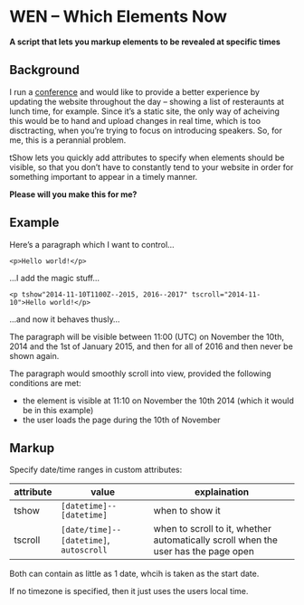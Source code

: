 # WEN – Which Elements Now

**A script that lets you markup elements to be revealed at specific times**

## Background

I run a [conference](http://uxbrighton.org.uk/2014 "one of my conferences") and would like to provide a better experience by updating the website throughout the day – showing a list of resteraunts at lunch time, for example. Since it’s a static site, the only way of acheiving this would be to hand and upload changes in real time, which is too disctracting, when you’re trying to focus on introducing speakers. So, for me, this is a perannial problem.

tShow lets you quickly add attributes to specify when elements should be visible, so that you don’t have to constantly tend to your website in order for something important to appear in a timely manner.

**Please will you make this for me?**

## Example

Here’s a paragraph which I want to control…

    <p>Hello world!</p>

…I add the magic stuff…

    <p tshow"2014-11-10T1100Z--2015, 2016--2017" tscroll="2014-11-10">Hello world!</p>

…and now it behaves thusly…

The paragraph will be visible between 11:00 (UTC) on November the 10th, 2014 and the 1st of January 2015, and then for all of 2016 and then never be shown again.

The paragraph would smoothly scroll into view, provided the following conditions are met:

- the element is visible at 11:10 on November the 10th 2014 (which it would be in this example)
- the user loads the page during the 10th of November

## Markup

Specify date/time ranges in custom attributes:

| attribute   |      value      |  explaination |
|----------|-------------|------|
| tshow |  `[datetime]--[datetime]` | when to show it |
| tscroll |  `[date/time]--[datetime]`, `autoscroll`  | when to scroll to it, whether automatically scroll when the user has the page open |

Both can contain as little as 1 date, whcih is taken as the start date.

If no timezone is specified, then it just uses the users local time.
